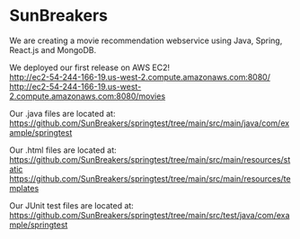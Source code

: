 # SunBreakers  
  
We are creating a movie recommendation webservice using Java, Spring, React.js and MongoDB.  
  
We deployed our first release on AWS EC2!  
http://ec2-54-244-166-19.us-west-2.compute.amazonaws.com:8080/  
http://ec2-54-244-166-19.us-west-2.compute.amazonaws.com:8080/movies  
  
Our .java files are located at:  
https://github.com/SunBreakers/springtest/tree/main/src/main/java/com/example/springtest  
  
Our .html files are located at:  
https://github.com/SunBreakers/springtest/tree/main/src/main/resources/static  
https://github.com/SunBreakers/springtest/tree/main/src/main/resources/templates  
  
Our JUnit test files are located at:  
https://github.com/SunBreakers/springtest/tree/main/src/test/java/com/example/springtest  